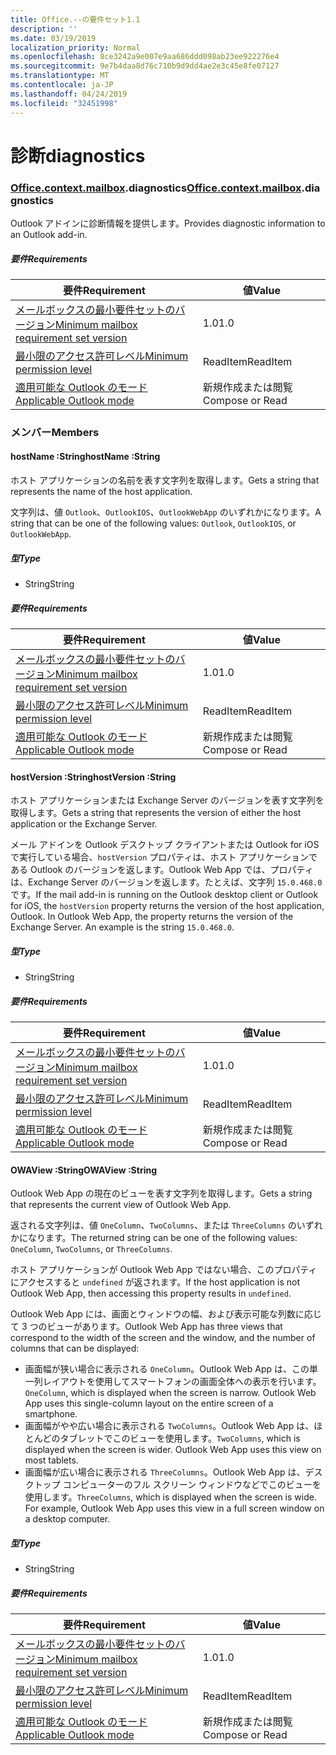 ```yaml
---
title: Office.--の要件セット1.1
description: ''
ms.date: 03/19/2019
localization_priority: Normal
ms.openlocfilehash: 8ce3242a9e007e9aa686ddd098ab23ee922276e4
ms.sourcegitcommit: 9e7b4daa8d76c710b9d9dd4ae2e3c45e8fe07127
ms.translationtype: MT
ms.contentlocale: ja-JP
ms.lasthandoff: 04/24/2019
ms.locfileid: "32451998"
---
```

# <a name="diagnostics"></a><span data-ttu-id="e42f8-102">診断</span><span class="sxs-lookup"><span data-stu-id="e42f8-102">diagnostics</span></span>

### <a name="officeofficemdcontextofficecontextmdmailboxofficecontextmailboxmddiagnostics"></a><span data-ttu-id="e42f8-103">[Office](Office.md)[.context](Office.context.md)[.mailbox](Office.context.mailbox.md).diagnostics</span><span class="sxs-lookup"><span data-stu-id="e42f8-103">[Office](Office.md)[.context](Office.context.md)[.mailbox](Office.context.mailbox.md).diagnostics</span></span>

<span data-ttu-id="e42f8-104">Outlook アドインに診断情報を提供します。</span><span class="sxs-lookup"><span data-stu-id="e42f8-104">Provides diagnostic information to an Outlook add-in.</span></span>

##### <a name="requirements"></a><span data-ttu-id="e42f8-105">要件</span><span class="sxs-lookup"><span data-stu-id="e42f8-105">Requirements</span></span>

|<span data-ttu-id="e42f8-106">要件</span><span class="sxs-lookup"><span data-stu-id="e42f8-106">Requirement</span></span>| <span data-ttu-id="e42f8-107">値</span><span class="sxs-lookup"><span data-stu-id="e42f8-107">Value</span></span>|
|---|---|
|[<span data-ttu-id="e42f8-108">メールボックスの最小要件セットのバージョン</span><span class="sxs-lookup"><span data-stu-id="e42f8-108">Minimum mailbox requirement set version</span></span>](/office/dev/add-ins/reference/requirement-sets/outlook-api-requirement-sets)| <span data-ttu-id="e42f8-109">1.0</span><span class="sxs-lookup"><span data-stu-id="e42f8-109">1.0</span></span>|
|[<span data-ttu-id="e42f8-110">最小限のアクセス許可レベル</span><span class="sxs-lookup"><span data-stu-id="e42f8-110">Minimum permission level</span></span>](/outlook/add-ins/understanding-outlook-add-in-permissions)| <span data-ttu-id="e42f8-111">ReadItem</span><span class="sxs-lookup"><span data-stu-id="e42f8-111">ReadItem</span></span>|
|[<span data-ttu-id="e42f8-112">適用可能な Outlook のモード</span><span class="sxs-lookup"><span data-stu-id="e42f8-112">Applicable Outlook mode</span></span>](/outlook/add-ins/#extension-points)| <span data-ttu-id="e42f8-113">新規作成または閲覧</span><span class="sxs-lookup"><span data-stu-id="e42f8-113">Compose or Read</span></span>|

### <a name="members"></a><span data-ttu-id="e42f8-114">メンバー</span><span class="sxs-lookup"><span data-stu-id="e42f8-114">Members</span></span>

####  <a name="hostname-string"></a><span data-ttu-id="e42f8-115">hostName :String</span><span class="sxs-lookup"><span data-stu-id="e42f8-115">hostName :String</span></span>

<span data-ttu-id="e42f8-116">ホスト アプリケーションの名前を表す文字列を取得します。</span><span class="sxs-lookup"><span data-stu-id="e42f8-116">Gets a string that represents the name of the host application.</span></span>

<span data-ttu-id="e42f8-117">文字列は、値 `Outlook`、`OutlookIOS`、`OutlookWebApp` のいずれかになります。</span><span class="sxs-lookup"><span data-stu-id="e42f8-117">A string that can be one of the following values: `Outlook`, `OutlookIOS`, or `OutlookWebApp`.</span></span>

##### <a name="type"></a><span data-ttu-id="e42f8-118">型</span><span class="sxs-lookup"><span data-stu-id="e42f8-118">Type</span></span>

*   <span data-ttu-id="e42f8-119">String</span><span class="sxs-lookup"><span data-stu-id="e42f8-119">String</span></span>

##### <a name="requirements"></a><span data-ttu-id="e42f8-120">要件</span><span class="sxs-lookup"><span data-stu-id="e42f8-120">Requirements</span></span>

|<span data-ttu-id="e42f8-121">要件</span><span class="sxs-lookup"><span data-stu-id="e42f8-121">Requirement</span></span>| <span data-ttu-id="e42f8-122">値</span><span class="sxs-lookup"><span data-stu-id="e42f8-122">Value</span></span>|
|---|---|
|[<span data-ttu-id="e42f8-123">メールボックスの最小要件セットのバージョン</span><span class="sxs-lookup"><span data-stu-id="e42f8-123">Minimum mailbox requirement set version</span></span>](/office/dev/add-ins/reference/requirement-sets/outlook-api-requirement-sets)| <span data-ttu-id="e42f8-124">1.0</span><span class="sxs-lookup"><span data-stu-id="e42f8-124">1.0</span></span>|
|[<span data-ttu-id="e42f8-125">最小限のアクセス許可レベル</span><span class="sxs-lookup"><span data-stu-id="e42f8-125">Minimum permission level</span></span>](/outlook/add-ins/understanding-outlook-add-in-permissions)| <span data-ttu-id="e42f8-126">ReadItem</span><span class="sxs-lookup"><span data-stu-id="e42f8-126">ReadItem</span></span>|
|[<span data-ttu-id="e42f8-127">適用可能な Outlook のモード</span><span class="sxs-lookup"><span data-stu-id="e42f8-127">Applicable Outlook mode</span></span>](/outlook/add-ins/#extension-points)| <span data-ttu-id="e42f8-128">新規作成または閲覧</span><span class="sxs-lookup"><span data-stu-id="e42f8-128">Compose or Read</span></span>|

####  <a name="hostversion-string"></a><span data-ttu-id="e42f8-129">hostVersion :String</span><span class="sxs-lookup"><span data-stu-id="e42f8-129">hostVersion :String</span></span>

<span data-ttu-id="e42f8-130">ホスト アプリケーションまたは Exchange Server のバージョンを表す文字列を取得します。</span><span class="sxs-lookup"><span data-stu-id="e42f8-130">Gets a string that represents the version of either the host application or the Exchange Server.</span></span>

<span data-ttu-id="e42f8-p101">メール アドインを Outlook デスクトップ クライアントまたは Outlook for iOS で実行している場合、`hostVersion` プロパティは、ホスト アプリケーションである Outlook のバージョンを返します。Outlook Web App では、プロパティは、Exchange Server のバージョンを返します。たとえば、文字列 `15.0.468.0` です。</span><span class="sxs-lookup"><span data-stu-id="e42f8-p101">If the mail add-in is running on the Outlook desktop client or Outlook for iOS, the `hostVersion` property returns the version of the host application, Outlook. In Outlook Web App, the property returns the version of the Exchange Server. An example is the string `15.0.468.0`.</span></span>

##### <a name="type"></a><span data-ttu-id="e42f8-134">型</span><span class="sxs-lookup"><span data-stu-id="e42f8-134">Type</span></span>

*   <span data-ttu-id="e42f8-135">String</span><span class="sxs-lookup"><span data-stu-id="e42f8-135">String</span></span>

##### <a name="requirements"></a><span data-ttu-id="e42f8-136">要件</span><span class="sxs-lookup"><span data-stu-id="e42f8-136">Requirements</span></span>

|<span data-ttu-id="e42f8-137">要件</span><span class="sxs-lookup"><span data-stu-id="e42f8-137">Requirement</span></span>| <span data-ttu-id="e42f8-138">値</span><span class="sxs-lookup"><span data-stu-id="e42f8-138">Value</span></span>|
|---|---|
|[<span data-ttu-id="e42f8-139">メールボックスの最小要件セットのバージョン</span><span class="sxs-lookup"><span data-stu-id="e42f8-139">Minimum mailbox requirement set version</span></span>](/office/dev/add-ins/reference/requirement-sets/outlook-api-requirement-sets)| <span data-ttu-id="e42f8-140">1.0</span><span class="sxs-lookup"><span data-stu-id="e42f8-140">1.0</span></span>|
|[<span data-ttu-id="e42f8-141">最小限のアクセス許可レベル</span><span class="sxs-lookup"><span data-stu-id="e42f8-141">Minimum permission level</span></span>](/outlook/add-ins/understanding-outlook-add-in-permissions)| <span data-ttu-id="e42f8-142">ReadItem</span><span class="sxs-lookup"><span data-stu-id="e42f8-142">ReadItem</span></span>|
|[<span data-ttu-id="e42f8-143">適用可能な Outlook のモード</span><span class="sxs-lookup"><span data-stu-id="e42f8-143">Applicable Outlook mode</span></span>](/outlook/add-ins/#extension-points)| <span data-ttu-id="e42f8-144">新規作成または閲覧</span><span class="sxs-lookup"><span data-stu-id="e42f8-144">Compose or Read</span></span>|

####  <a name="owaview-string"></a><span data-ttu-id="e42f8-145">OWAView :String</span><span class="sxs-lookup"><span data-stu-id="e42f8-145">OWAView :String</span></span>

<span data-ttu-id="e42f8-146">Outlook Web App の現在のビューを表す文字列を取得します。</span><span class="sxs-lookup"><span data-stu-id="e42f8-146">Gets a string that represents the current view of Outlook Web App.</span></span>

<span data-ttu-id="e42f8-147">返される文字列は、値 `OneColumn`、`TwoColumns`、または `ThreeColumns` のいずれかになります。</span><span class="sxs-lookup"><span data-stu-id="e42f8-147">The returned string can be one of the following values: `OneColumn`, `TwoColumns`, or `ThreeColumns`.</span></span>

<span data-ttu-id="e42f8-148">ホスト アプリケーションが Outlook Web App ではない場合、このプロパティにアクセスすると `undefined` が返されます。</span><span class="sxs-lookup"><span data-stu-id="e42f8-148">If the host application is not Outlook Web App, then accessing this property results in `undefined`.</span></span>

<span data-ttu-id="e42f8-149">Outlook Web App には、画面とウィンドウの幅、および表示可能な列数に応じて 3 つのビューがあります。</span><span class="sxs-lookup"><span data-stu-id="e42f8-149">Outlook Web App has three views that correspond to the width of the screen and the window, and the number of columns that can be displayed:</span></span>

*   <span data-ttu-id="e42f8-p102">画面幅が狭い場合に表示される `OneColumn`。Outlook Web App は、この単一列レイアウトを使用してスマートフォンの画面全体への表示を行います。</span><span class="sxs-lookup"><span data-stu-id="e42f8-p102">`OneColumn`, which is displayed when the screen is narrow. Outlook Web App uses this single-column layout on the entire screen of a smartphone.</span></span>
*   <span data-ttu-id="e42f8-p103">画面幅がやや広い場合に表示される `TwoColumns`。Outlook Web App は、ほとんどのタブレットでこのビューを使用します。</span><span class="sxs-lookup"><span data-stu-id="e42f8-p103">`TwoColumns`, which is displayed when the screen is wider. Outlook Web App uses this view on most tablets.</span></span>
*   <span data-ttu-id="e42f8-p104">画面幅が広い場合に表示される `ThreeColumns`。Outlook Web App は、デスクトップ コンピューターのフル スクリーン ウィンドウなどでこのビューを使用します。</span><span class="sxs-lookup"><span data-stu-id="e42f8-p104">`ThreeColumns`, which is displayed when the screen is wide. For example, Outlook Web App uses this view in a full screen window on a desktop computer.</span></span>

##### <a name="type"></a><span data-ttu-id="e42f8-156">型</span><span class="sxs-lookup"><span data-stu-id="e42f8-156">Type</span></span>

*   <span data-ttu-id="e42f8-157">String</span><span class="sxs-lookup"><span data-stu-id="e42f8-157">String</span></span>

##### <a name="requirements"></a><span data-ttu-id="e42f8-158">要件</span><span class="sxs-lookup"><span data-stu-id="e42f8-158">Requirements</span></span>

|<span data-ttu-id="e42f8-159">要件</span><span class="sxs-lookup"><span data-stu-id="e42f8-159">Requirement</span></span>| <span data-ttu-id="e42f8-160">値</span><span class="sxs-lookup"><span data-stu-id="e42f8-160">Value</span></span>|
|---|---|
|[<span data-ttu-id="e42f8-161">メールボックスの最小要件セットのバージョン</span><span class="sxs-lookup"><span data-stu-id="e42f8-161">Minimum mailbox requirement set version</span></span>](/office/dev/add-ins/reference/requirement-sets/outlook-api-requirement-sets)| <span data-ttu-id="e42f8-162">1.0</span><span class="sxs-lookup"><span data-stu-id="e42f8-162">1.0</span></span>|
|[<span data-ttu-id="e42f8-163">最小限のアクセス許可レベル</span><span class="sxs-lookup"><span data-stu-id="e42f8-163">Minimum permission level</span></span>](/outlook/add-ins/understanding-outlook-add-in-permissions)| <span data-ttu-id="e42f8-164">ReadItem</span><span class="sxs-lookup"><span data-stu-id="e42f8-164">ReadItem</span></span>|
|[<span data-ttu-id="e42f8-165">適用可能な Outlook のモード</span><span class="sxs-lookup"><span data-stu-id="e42f8-165">Applicable Outlook mode</span></span>](/outlook/add-ins/#extension-points)| <span data-ttu-id="e42f8-166">新規作成または閲覧</span><span class="sxs-lookup"><span data-stu-id="e42f8-166">Compose or Read</span></span>|
